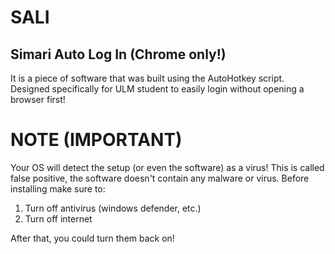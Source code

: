 # SALI
## Simari Auto Log In (Chrome only!)
It is a piece of software that was built using the AutoHotkey script. Designed specifically for ULM student to easily login without opening a browser first!


# NOTE (IMPORTANT)
Your OS will detect the setup (or even the software) as a virus! This is called false positive, the software doesn't contain any malware or virus. Before installing make sure to:
1. Turn off antivirus (windows defender, etc.)
2. Turn off internet

After that, you could turn them back on!

